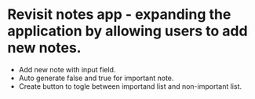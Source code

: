 # Revisit notes app - expanding the application by allowing users to add new notes.

- Add new note with input field.
- Auto generate false and true for important note.
- Create button to togle between importand list and non-important list.
